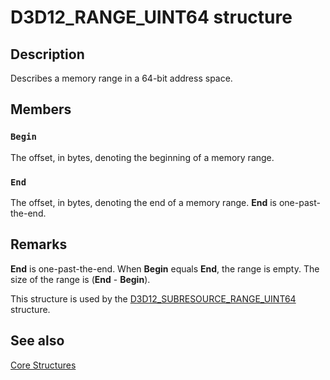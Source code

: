 # D3D12_RANGE_UINT64 structure

## Description

Describes a memory range in a 64-bit address space.

## Members

### `Begin`

The offset, in bytes, denoting the beginning of a memory range.

### `End`

The offset, in bytes, denoting the end of a memory range.
**End** is one-past-the-end.

## Remarks

**End** is one-past-the-end.
When **Begin** equals **End**, the range is empty.
The size of the range is (**End** - **Begin**).

This structure is used by the [D3D12_SUBRESOURCE_RANGE_UINT64](https://learn.microsoft.com/windows/desktop/api/d3d12/ns-d3d12-d3d12_subresource_range_uint64) structure.

## See also

[Core Structures](https://learn.microsoft.com/windows/desktop/direct3d12/direct3d-12-structures)